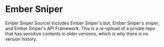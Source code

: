 # Ember Sniper

Ember Sniper Source! Includes Ember Sniper's bot, Ember Sniper's sniper, and Ember Sniper's API Framework.
This is a re-upload of a private repo that has sensitive contents in older versions, which is why there is no version history.
